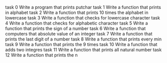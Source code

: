 task 0 Write a program that prints putchar
task 1 Write a function that prints in alphabet
task 2 Write a function that prints 10 times the alphabet in lowercase
task 3 Write a function that checks for lowercase character
task 4 Write a function that checks for alphabetic character
task 5 Write a function that prints the sign of a number
task 6 Write a function that computers that absolute value of an integer
task 7 Write a function that prints the last digit of a number
task 8 Write a function that prints every min
task 9 Write a function that prints the 9 times
task 10 Write a function that adds two integres
task 11 Write a function that prints all natural number
task 12 Write a function that prints the n
